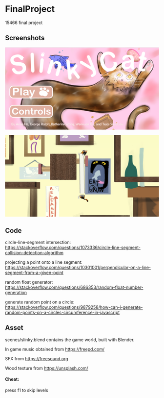 # FinalProject
15466 final project

## Screenshots

![Main menu](main_menu.png)

![Gameplay](gameplay.png)

## Code
circle-line-segment intersection: https://stackoverflow.com/questions/1073336/circle-line-segment-collision-detection-algorithm

projecting a point onto a line segment: https://stackoverflow.com/questions/10301001/perpendicular-on-a-line-segment-from-a-given-point

random float generator: https://stackoverflow.com/questions/686353/random-float-number-generation

generate random point on a circle: https://stackoverflow.com/questions/9879258/how-can-i-generate-random-points-on-a-circles-circumference-in-javascript

## Asset
scenes/slinky.blend contains the game world, built with Blender.

In game music obtained from https://freepd.com/

SFX from https://freesound.org

Wood texture from https://unsplash.com/

#### Cheat:

press f1 to skip levels